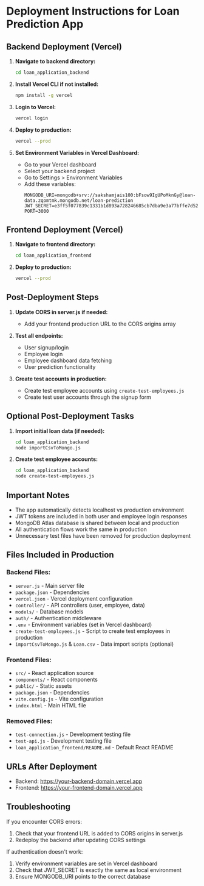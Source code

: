 # Deployment Instructions for Loan Prediction App

## Backend Deployment (Vercel)

1. **Navigate to backend directory:**
   ```bash
   cd loan_application_backend
   ```

2. **Install Vercel CLI if not installed:**
   ```bash
   npm install -g vercel
   ```

3. **Login to Vercel:**
   ```bash
   vercel login
   ```

4. **Deploy to production:**
   ```bash
   vercel --prod
   ```

5. **Set Environment Variables in Vercel Dashboard:**
   - Go to your Vercel dashboard
   - Select your backend project
   - Go to Settings > Environment Variables
   - Add these variables:
     ```
     MONGODB_URI=mongodb+srv://sakshamjais100:bFsow9IgUPoMknGy@loan-data.zqomtmk.mongodb.net/loan-prediction
     JWT_SECRET=e3ff5f077839c1331b1d893a728246685cb7dba9e3a77bffe7d52eaccf660988
     PORT=3000
     ```

## Frontend Deployment (Vercel)

1. **Navigate to frontend directory:**
   ```bash
   cd loan_application_frontend
   ```

2. **Deploy to production:**
   ```bash
   vercel --prod
   ```

## Post-Deployment Steps

1. **Update CORS in server.js if needed:**
   - Add your frontend production URL to the CORS origins array

2. **Test all endpoints:**
   - User signup/login
   - Employee login
   - Employee dashboard data fetching
   - User prediction functionality

3. **Create test accounts in production:**
   - Create test employee accounts using `create-test-employees.js`
   - Create test user accounts through the signup form

## Optional Post-Deployment Tasks

1. **Import initial loan data (if needed):**
   ```bash
   cd loan_application_backend
   node importCsvToMongo.js
   ```

2. **Create test employee accounts:**
   ```bash
   cd loan_application_backend
   node create-test-employees.js
   ```

## Important Notes

- The app automatically detects localhost vs production environment
- JWT tokens are included in both user and employee login responses
- MongoDB Atlas database is shared between local and production
- All authentication flows work the same in production
- Unnecessary test files have been removed for production deployment

## Files Included in Production

### Backend Files:
- `server.js` - Main server file
- `package.json` - Dependencies
- `vercel.json` - Vercel deployment configuration
- `controller/` - API controllers (user, employee, data)
- `models/` - Database models
- `auth/` - Authentication middleware
- `.env` - Environment variables (set in Vercel dashboard)
- `create-test-employees.js` - Script to create test employees in production
- `importCsvToMongo.js` & `Loan.csv` - Data import scripts (optional)

### Frontend Files:
- `src/` - React application source
- `components/` - React components
- `public/` - Static assets
- `package.json` - Dependencies
- `vite.config.js` - Vite configuration
- `index.html` - Main HTML file

### Removed Files:
- `test-connection.js` - Development testing file
- `test-api.js` - Development testing file
- `loan_application_frontend/README.md` - Default React README

## URLs After Deployment

- Backend: https://your-backend-domain.vercel.app
- Frontend: https://your-frontend-domain.vercel.app

## Troubleshooting

If you encounter CORS errors:
1. Check that your frontend URL is added to CORS origins in server.js
2. Redeploy the backend after updating CORS settings

If authentication doesn't work:
1. Verify environment variables are set in Vercel dashboard
2. Check that JWT_SECRET is exactly the same as local environment
3. Ensure MONGODB_URI points to the correct database
